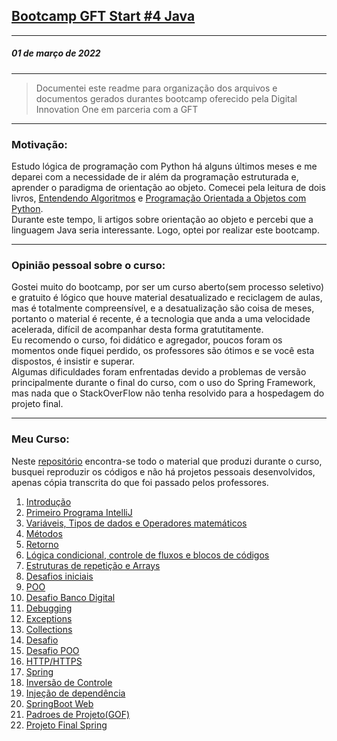 ## [Bootcamp GFT Start #4 Java](https://web.dio.me/track/gft-start-4-java)

---
##### 01 de março de 2022 

---
>Documentei este readme para organização dos arquivos e documentos gerados
durantes bootcamp oferecido pela Digital Innovation One em parceria com a GFT
---
### Motivação:   


Estudo lógica de programação com Python há alguns últimos meses e me deparei com
a necessidade de ir além da programação estruturada e, aprender o paradigma de orientação
ao objeto. Comecei pela leitura de dois livros,
[Entendendo Algoritmos](https://isbndb.com/book/9788575225639) e 
[Programação Orientada a Objetos com Python](https://www.amazon.com.br/Programa%C3%A7%C3%A3o-Orientada-Objetos-com-Python-ebook/dp/B083ZYRY9C).  
Durante este tempo, li artigos sobre orientação ao objeto e percebi que a linguagem Java seria interessante. Logo, optei por realizar este bootcamp.  

---
### Opinião pessoal sobre o curso:  
Gostei muito do bootcamp, por ser um curso aberto(sem processo seletivo) e gratuito é lógico que houve material desatualizado e reciclagem de aulas,
mas é totalmente compreensível, e a desatualização são coisa de meses, portanto o material é recente, é a tecnologia que anda a uma velocidade acelerada,
difícil de acompanhar desta forma gratutitamente.   
Eu recomendo o curso, foi didático e agregador, poucos foram os momentos onde fiquei perdido, os professores são ótimos e se você esta dispostos, é
insistir e superar.   
Algumas dificuldades foram enfrentadas devido a problemas de versão principalmente durante o final do curso, com o uso do Spring Framework, mas nada que
o StackOverFlow não tenha resolvido para a hospedagem do projeto final.

---
### Meu Curso:  
Neste [repositório](https://github.com/marcelopd20/dio-desafio-github-1-repo) encontra-se todo o material que produzi durante o curso, busquei reproduzir os códigos e não há projetos pessoais desenvolvidos, apenas
cópia transcrita do que foi passado pelos professores.

1. [Introdução](https://github.com/marcelopd20/dio-desafio-github-1-repo/tree/main/EstudosJava/Introducao)
2. [Primeiro Programa IntelliJ](https://github.com/marcelopd20/dio-desafio-github-1-repo/tree/main/EstudosJava/primeiro-programa-intellij)
3. [Variáveis, Tipos de dados e Operadores matemáticos](https://github.com/marcelopd20/dio-desafio-github-1-repo/tree/main/EstudosJava/Var-e-outros)
4. [Métodos](https://github.com/marcelopd20/dio-desafio-github-1-repo/tree/main/EstudosJava/Metodos)
4. [Retorno](https://github.com/marcelopd20/dio-desafio-github-1-repo/tree/main/EstudosJava/Retorno)
4. [Lógica condicional, controle de fluxos e blocos de códigos](https://github.com/marcelopd20/dio-desafio-github-1-repo/tree/main/EstudosJava/LogCondContFluxBloc)
4. [Estruturas de repetição e Arrays](https://github.com/marcelopd20/dio-desafio-github-1-repo/tree/main/EstudosJava/EstruturaReeti%C3%A7%C3%A3oArray)
4. [Desafios iniciais](https://github.com/marcelopd20/dio-desafio-github-1-repo/tree/main/EstudosJava/DesafiosIniciais)
4. [POO](https://github.com/marcelopd20/dio-desafio-github-1-repo/tree/main/EstudosJava/POO)
4. [Desafio Banco Digital](https://github.com/marcelopd20/dio-desafio-github-1-repo/tree/main/EstudosJava/DesafioBanco)
4. [Debugging](https://github.com/marcelopd20/dio-desafio-github-1-repo/tree/main/EstudosJava/Debug)
4. [Exceptions](https://github.com/marcelopd20/dio-desafio-github-1-repo/tree/main/EstudosJava/Exceptions)
4. [Collections](https://github.com/marcelopd20/dio-desafio-github-1-repo/tree/main/EstudosJava/Collections)
4. [Desafio](https://github.com/marcelopd20/dio-desafio-github-1-repo/tree/main/EstudosJava/Desafios)
4. [Desafio POO](https://github.com/marcelopd20/dio-desafio-github-1-repo/tree/main/EstudosJava/Desafio-POO-dio)
4. [HTTP/HTTPS](https://github.com/marcelopd20/dio-desafio-github-1-repo/tree/main/EstudosJava/HTTPexemplo)
4. [Spring](https://github.com/marcelopd20/dio-desafio-github-1-repo/tree/main/EstudosJava/Spring)
4. [Inversão de Controle](https://github.com/marcelopd20/dio-desafio-github-1-repo/tree/main/EstudosJava/inversaoDeControle)
4. [Injeção de dependência](https://github.com/marcelopd20/dio-desafio-github-1-repo/tree/main/EstudosJava/injecaoDeDepdendencia)
4. [SpringBoot Web](https://github.com/marcelopd20/dio-desafio-github-1-repo/tree/main/EstudosJava/springbootweb)
4. [Padroes de Projeto(GOF)](https://github.com/marcelopd20/dio-desafio-github-1-repo/tree/main/EstudosJava/PadroesDeProjeto)
4. [Projeto Final Spring](https://github.com/marcelopd20/dio-desafio-github-1-repo/tree/main/EstudosJava/padroesProjetoSpring)
